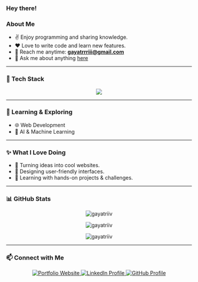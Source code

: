### Hey there! 

### About Me

- ✌️ Enjoy programming and sharing knowledge.
- ❤️ Love to write code and learn new features.
- 📧 Reach me anytime: **gayatrrriii@gmail.com**
- 💬 Ask me about anything [here](https://github.com/gayatriiv/gayatriiv/issues)

---

### 🚀 Tech Stack

<p align="center">
  <a href="https://skillicons.dev">
    <img src="https://skillicons.dev/icons?i=js,ts,react,nodejs,express,py,php,mongodb,mysql,git,docker,postman&perline=6" />
  </a>
</p>

---

### 🌱 Learning & Exploring

- 🌐 Web Development
- 🤖 AI & Machine Learning

---

### ✨ What I Love Doing

- 🚀 Turning ideas into cool websites.
- 🎨 Designing user-friendly interfaces.
- 🧩 Learning with hands-on projects & challenges.

---

### 📊 GitHub Stats

<p align="center">
  <img align="center" src="https://github-readme-stats.vercel.app/api/top-langs?username=gayatriiv&show_icons=true&locale=en&layout=compact&theme=github_dark" alt="gayatriiv" />
</p>
<p align="center">
  <img align="center" src="https://github-readme-stats.vercel.app/api?username=gayatriiv&show_icons=true&locale=en&theme=github_dark" alt="gayatriiv" />
</p>
<p align="center">
  <img align="center" src="https://github-readme-streak-stats.herokuapp.com/?user=gayatriiv&theme=github_dark_dimmed&hide_border=true" alt="gayatriiv" />
</p>

---

### 📫 Connect with Me

<p align="center">
  <a href="https://gayatris-portfolio.vercel.app" target="_blank">
    <img src="https://img.shields.io/badge/Website-22272E?style=for-the-badge&logo=google-chrome&logoColor=white" alt="Portfolio Website"/>
  </a>
  <a href="https://www.linkedin.com/in/gayatri-vinod" target="_blank">
    <img src="https://img.shields.io/badge/LinkedIn-0077B5?style=for-the-badge&logo=linkedin&logoColor=white" alt="LinkedIn Profile"/>
  </a>
  <a href="https://github.com/gayatriiv" target="_blank">
    <img src="https://img.shields.io/badge/GitHub-22272E?style=for-the-badge&logo=github&logoColor=white" alt="GitHub Profile"/>
  </a>
</p>
